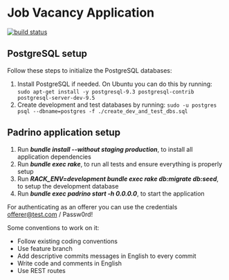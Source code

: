 Job Vacancy Application
=======================

[![build status](https://gitlab.com/is-untref/jobvacancy/badges/gitlab/build.svg)](https://gitlab.com/is-untref/jobvacancy/commits/gitlab)

## PostgreSQL setup

Follow these steps to initialize the PostgreSQL databases:

1. Install PostgreSQL if needed. On Ubuntu you can do this by running:
`sudo apt-get install -y postgresql-9.3 postgresql-contrib postgresql-server-dev-9.5`
1. Create development and test databases by running:
`sudo -u postgres psql --dbname=postgres -f ./create_dev_and_test_dbs.sql`

## Padrino application setup

1. Run **_bundle install --without staging production_**, to install all application dependencies
1. Run **_bundle exec rake_**, to run all tests and ensure everything is properly setup
1. Run **_RACK_ENV=development bundle exec rake db:migrate db:seed_**, to setup the development database
1. Run **_bundle exec padrino start -h 0.0.0.0_**, to start the application

For authenticating as an offerer you can use the credentials offerer@test.com / Passw0rd!

Some conventions to work on it:

* Follow existing coding conventions
* Use feature branch
* Add descriptive commits messages in English to every commit
* Write code and comments in English
* Use REST routes
